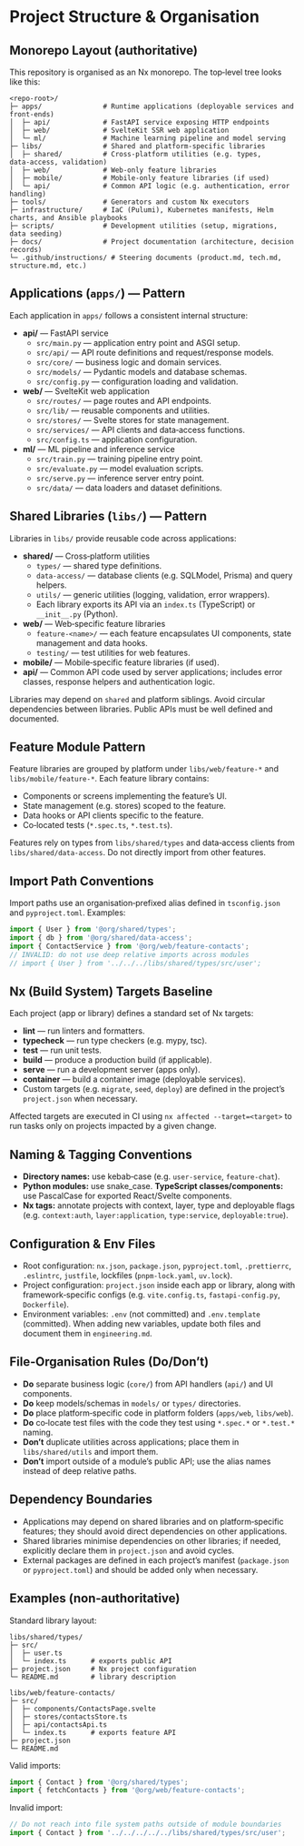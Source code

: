 # Project Structure & Organisation

## Monorepo Layout (authoritative)
This repository is organised as an Nx monorepo. The top‑level tree looks like this:

```text
<repo-root>/
├─ apps/               # Runtime applications (deployable services and front‑ends)
│  ├─ api/             # FastAPI service exposing HTTP endpoints
│  ├─ web/             # SvelteKit SSR web application
│  └─ ml/              # Machine learning pipeline and model serving
├─ libs/               # Shared and platform‑specific libraries
│  ├─ shared/          # Cross‑platform utilities (e.g. types, data‑access, validation)
│  ├─ web/             # Web‑only feature libraries
│  ├─ mobile/          # Mobile‑only feature libraries (if used)
│  └─ api/             # Common API logic (e.g. authentication, error handling)
├─ tools/              # Generators and custom Nx executors
├─ infrastructure/     # IaC (Pulumi), Kubernetes manifests, Helm charts, and Ansible playbooks
├─ scripts/            # Development utilities (setup, migrations, data seeding)
├─ docs/               # Project documentation (architecture, decision records)
└─ .github/instructions/ # Steering documents (product.md, tech.md, structure.md, etc.)
```

## Applications (`apps/`) — Pattern
Each application in `apps/` follows a consistent internal structure:

- **api/** — FastAPI service
  - `src/main.py` — application entry point and ASGI setup.
  - `src/api/` — API route definitions and request/response models.
  - `src/core/` — business logic and domain services.
  - `src/models/` — Pydantic models and database schemas.
  - `src/config.py` — configuration loading and validation.
- **web/** — SvelteKit web application
  - `src/routes/` — page routes and API endpoints.
  - `src/lib/` — reusable components and utilities.
  - `src/stores/` — Svelte stores for state management.
  - `src/services/` — API clients and data‑access functions.
  - `src/config.ts` — application configuration.
- **ml/** — ML pipeline and inference service
  - `src/train.py` — training pipeline entry point.
  - `src/evaluate.py` — model evaluation scripts.
  - `src/serve.py` — inference server entry point.
  - `src/data/` — data loaders and dataset definitions.

## Shared Libraries (`libs/`) — Pattern
Libraries in `libs/` provide reusable code across applications:

- **shared/** — Cross‑platform utilities
  - `types/` — shared type definitions.
  - `data-access/` — database clients (e.g. SQLModel, Prisma) and query helpers.
  - `utils/` — generic utilities (logging, validation, error wrappers).
  - Each library exports its API via an `index.ts` (TypeScript) or `__init__.py` (Python).
- **web/** — Web‑specific feature libraries
  - `feature-<name>/` — each feature encapsulates UI components, state management and data hooks.
  - `testing/` — test utilities for web features.
- **mobile/** — Mobile‑specific feature libraries (if used).
- **api/** — Common API code used by server applications; includes error classes, response helpers and authentication logic.

Libraries may depend on `shared` and platform siblings. Avoid circular dependencies between libraries. Public APIs must be well defined and documented.

## Feature Module Pattern
Feature libraries are grouped by platform under `libs/web/feature-*` and `libs/mobile/feature-*`. Each feature library contains:
- Components or screens implementing the feature’s UI.
- State management (e.g. stores) scoped to the feature.
- Data hooks or API clients specific to the feature.
- Co‑located tests (`*.spec.ts`, `*.test.ts`).

Features rely on types from `libs/shared/types` and data‑access clients from `libs/shared/data-access`. Do not directly import from other features.

## Import Path Conventions
Import paths use an organisation‑prefixed alias defined in `tsconfig.json` and `pyproject.toml`. Examples:

```ts
import { User } from '@org/shared/types';
import { db } from '@org/shared/data-access';
import { ContactService } from '@org/web/feature-contacts';
// INVALID: do not use deep relative imports across modules
// import { User } from '../../../libs/shared/types/src/user';
```

## Nx (Build System) Targets Baseline
Each project (app or library) defines a standard set of Nx targets:
- **lint** — run linters and formatters.
- **typecheck** — run type checkers (e.g. mypy, tsc).
- **test** — run unit tests.
- **build** — produce a production build (if applicable).
- **serve** — run a development server (apps only).
- **container** — build a container image (deployable services).
- Custom targets (e.g. `migrate`, `seed`, `deploy`) are defined in the project’s `project.json` when necessary.

Affected targets are executed in CI using `nx affected --target=<target>` to run tasks only on projects impacted by a given change.

## Naming & Tagging Conventions
- **Directory names:** use kebab‑case (e.g. `user-service`, `feature-chat`).
- **Python modules:** use snake_case. **TypeScript classes/components:** use PascalCase for exported React/Svelte components.
- **Nx tags:** annotate projects with context, layer, type and deployable flags (e.g. `context:auth`, `layer:application`, `type:service`, `deployable:true`).

## Configuration & Env Files
- Root configuration: `nx.json`, `package.json`, `pyproject.toml`, `.prettierrc`, `.eslintrc`, `justfile`, lockfiles (`pnpm-lock.yaml`, `uv.lock`).
- Project configuration: `project.json` inside each app or library, along with framework‑specific configs (e.g. `vite.config.ts`, `fastapi-config.py`, `Dockerfile`).
- Environment variables: `.env` (not committed) and `.env.template` (committed). When adding new variables, update both files and document them in `engineering.md`.

## File‑Organisation Rules (Do/Don’t)
- **Do** separate business logic (`core/`) from API handlers (`api/`) and UI components.
- **Do** keep models/schemas in `models/` or `types/` directories.
- **Do** place platform‑specific code in platform folders (`apps/web`, `libs/web`).
- **Do** co‑locate test files with the code they test using `*.spec.*` or `*.test.*` naming.
- **Don’t** duplicate utilities across applications; place them in `libs/shared/utils` and import them.
- **Don’t** import outside of a module’s public API; use the alias names instead of deep relative paths.

## Dependency Boundaries
- Applications may depend on shared libraries and on platform‑specific features; they should avoid direct dependencies on other applications.
- Shared libraries minimise dependencies on other libraries; if needed, explicitly declare them in `project.json` and avoid cycles.
- External packages are defined in each project’s manifest (`package.json` or `pyproject.toml`) and should be added only when necessary.

## Examples (non‑authoritative)

Standard library layout:

```text
libs/shared/types/
├─ src/
│  ├─ user.ts
│  └─ index.ts      # exports public API
├─ project.json     # Nx project configuration
└─ README.md        # library description

libs/web/feature-contacts/
├─ src/
│  ├─ components/ContactsPage.svelte
│  ├─ stores/contactsStore.ts
│  ├─ api/contactsApi.ts
│  └─ index.ts      # exports feature API
├─ project.json
└─ README.md
```

Valid imports:

```ts
import { Contact } from '@org/shared/types';
import { fetchContacts } from '@org/web/feature-contacts';
```

Invalid import:

```ts
// Do not reach into file system paths outside of module boundaries
import { Contact } from '../../../../../libs/shared/types/src/user';
```
